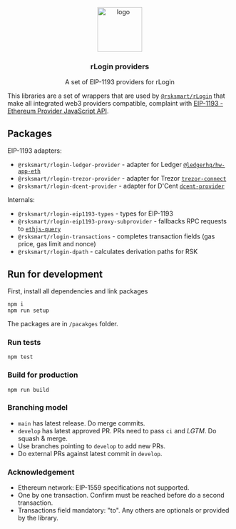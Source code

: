 <p align="middle">
    <img src="https://user-images.githubusercontent.com/766679/236442723-004fc7a5-edb2-4477-86da-0b687d62702f.svg" alt="logo" height="100" >
</p>
<h3 align="middle">rLogin providers</h3>
<p align="middle">
    A set of EIP-1193 providers for rLogin
</p>

This libraries are a set of wrappers that are used by [`@rsksmart/rLogin`](https://github.com/rsksmart/rLogin) that make all integrated web3 providers compatible, complaint with [EIP-1193 - Ethereum Provider JavaScript API](https://eips.ethereum.org/EIPS/eip-1193).

## Packages

EIP-1193 adapters:

- `@rsksmart/rlogin-ledger-provider` - adapter for Ledger [`@ledgerhq/hw-app-eth`](https://github.com/LedgerHQ/ledgerjs/tree/master/packages/hw-app-eth)
- `@rsksmart/rlogin-trezor-provider` - adapter for Trezor [`trezor-connect`](https://github.com/trezor/connect)
- `@rsksmart/rlogin-dcent-provider` - adapter for D'Cent [`dcent-provider`](https://github.com/DcentWallet/dcent-provider)

Internals:

- `@rsksmart/rlogin-eip1193-types` - types for EIP-1193
- `@rsksmart/rlogin-eip1193-proxy-subprovider` - fallbacks RPC requests to [`ethjs-query`](https://github.com/ethjs/ethjs-query)
- `@rsksmart/rlogin-transactions` - completes transaction fields (gas price, gas limit and nonce)
- `@rsksmart/rlogin-dpath` - calculates derivation paths for RSK

## Run for development

First, install all dependencies and link packages

```
npm i
npm run setup
```

The packages are in `/pacakges` folder.

### Run tests

```
npm test
```

### Build for production

```
npm run build
```

### Branching model

- `main` has latest release. Do merge commits.
- `develop` has latest approved PR. PRs need to pass `ci` and _LGTM_. Do squash & merge.
- Use branches pointing to `develop` to add new PRs.
- Do external PRs against latest commit in `develop`.

### Acknowledgement

- Ethereum network: EIP-1559 specifications not supported.
- One by one transaction. Confirm must be reached before do a second transaction.
- Transactions field mandatory: "to". Any others are optionals or provided by the library.
